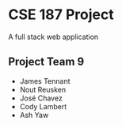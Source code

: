 # CSE 187 Project

A full stack web application

## Project Team 9

- James Tennant
- Nout Reusken
- José Chavez
- Cody Lambert
- Ash  Yaw

